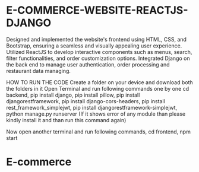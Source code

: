 # E-COMMERCE-WEBSITE-REACTJS-DJANGO
Designed and implemented the website's frontend using HTML, CSS, and Bootstrap, ensuring a seamless and visually appealing user experience. Utilized ReactJS to develop interactive components such as menus, search, filter functionalities, and order customization options. Integrated Django on the back end to manage user authentication, order processing and restaurant data managing.

HOW TO RUN THE CODE Create a folder on your device and download both the folders in it Open Terminal and run following commands one by one cd backend, pip install django, pip install pillow, pip install djangorestframework, pip install django-cors-headers, pip install rest_framework_simplejwt, pip install djangorestframework-simplejwt, python manage.py runserver (If it shows error of any module than please kindly install it and than run this command again)

Now open another terminal and run following commands, cd frontend, npm start
# E-commerce 
